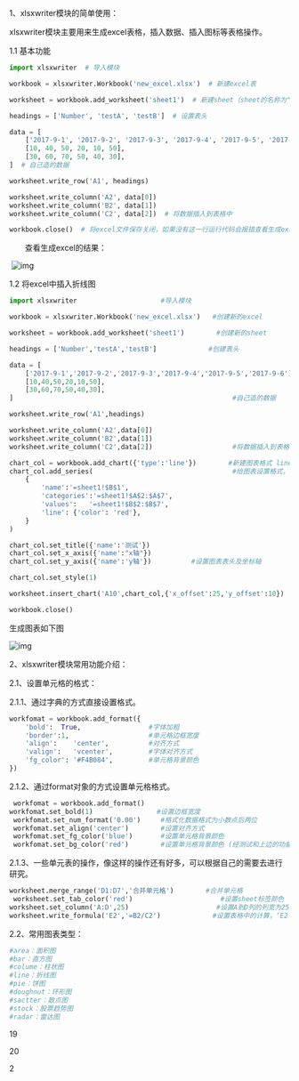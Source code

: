 1、xlsxwriter模块的简单使用：

   xlsxwriter模块主要用来生成excel表格，插入数据、插入图标等表格操作。

   1.1 基本功能

```python
import xlsxwriter  # 导入模块

workbook = xlsxwriter.Workbook('new_excel.xlsx')  # 新建excel表

worksheet = workbook.add_worksheet('sheet1')  # 新建sheet（sheet的名称为"sheet1"）

headings = ['Number', 'testA', 'testB']  # 设置表头

data = [
    ['2017-9-1', '2017-9-2', '2017-9-3', '2017-9-4', '2017-9-5', '2017-9-6'],
    [10, 40, 50, 20, 10, 50],
    [30, 60, 70, 50, 40, 30],
]  # 自己造的数据

worksheet.write_row('A1', headings)

worksheet.write_column('A2', data[0])
worksheet.write_column('B2', data[1])
worksheet.write_column('C2', data[2])  # 将数据插入到表格中

workbook.close()  # 将excel文件保存关闭，如果没有这一行运行代码会报错查看生成excel的结果：
```

　　查看生成excel的结果：

​    ![img](https://images2018.cnblogs.com/blog/1215888/201803/1215888-20180329163220700-1012976018.png)

  1.2 将excel中插入折线图   



```python
import xlsxwriter                     #导入模块

workbook = xlsxwriter.Workbook('new_excel.xlsx')   #创建新的excel

worksheet = workbook.add_worksheet('sheet1')        #创建新的sheet

headings = ['Number','testA','testB']             #创建表头

data = [
    ['2017-9-1','2017-9-2','2017-9-3','2017-9-4','2017-9-5','2017-9-6'],
    [10,40,50,20,10,50],
    [30,60,70,50,40,30],
]                                                       #自己造的数据

worksheet.write_row('A1',headings)

worksheet.write_column('A2',data[0])
worksheet.write_column('B2',data[1])
worksheet.write_column('C2',data[2])                    #将数据插入到表格中

chart_col = workbook.add_chart({'type':'line'})        #新建图表格式 line为折线图
chart_col.add_series(                                   #给图表设置格式，填充内容
    {
        'name':'=sheet1!$B$1',
        'categories':'=sheet1!$A$2:$A$7',
        'values':   '=sheet1!$B$2:$B$7',
        'line': {'color': 'red'},
    }
)

chart_col.set_title({'name':'测试'})
chart_col.set_x_axis({'name':"x轴"})
chart_col.set_y_axis({'name':'y轴'})          #设置图表表头及坐标轴

chart_col.set_style(1)

worksheet.insert_chart('A10',chart_col,{'x_offset':25,'y_offset':10})   #放置图表位置

workbook.close()
```



  生成图表如下图

  ![img](https://images2018.cnblogs.com/blog/1215888/201803/1215888-20180329171447835-35825186.png)

 2、xlsxwriter模块常用功能介绍：

 2.1、设置单元格的格式：

 2.1.1、通过字典的方式直接设置格式。     



```python
workfomat = workbook.add_format({
    'bold':  True,                 #字体加粗
    'border':1,                    #单元格边框宽度
    'align':    'center',          #对齐方式
    'valign':   'vcenter',         #字体对齐方式
    'fg_color': '#F4B084',         #单元格背景颜色
})
```



2.1.2、通过format对象的方式设置单元格格式。

```python
 workfomat = workbook.add_format()
workfomat.set_bold(1)                #设置边框宽度
 workfomat.set_num_format('0.00')     #格式化数据格式为小数点后两位
 workfomat.set_align('center')        #设置对齐方式
 workfomat.set_fg_color('blue')       #设置单元格背景颜色
 workfomat.set_bg_color('red')        #设置单元格背景颜色 (经测试和上边的功能一样)
```

2.1.3、一些单元表的操作，像这样的操作还有好多，可以根据自己的需要去进行研究。

```python
worksheet.merge_range('D1:D7','合并单元格')        #合并单元格
 worksheet.set_tab_color('red')                      #设置sheet标签颜色
worksheet.set_column('A:D',25)                      #设置A到D列的列宽为25
worksheet.write_formula('E2','=B2/C2')             #设置表格中的计算，‘E2’是计算结果，'=B2/C2'是计算公式
```

2.2、常用图表类型：



```python
#area：面积图
#bar：直方图
#colume：柱状图
#line：折线图
#pie：饼图
#doughnut：环形图
#sactter：散点图
#stock：股票趋势图
#radar：雷达图
```

19

20

2